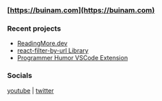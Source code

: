 
### [https://buinam.com](https://buinam.com)


### Recent projects

-   [ReadingMore.dev](https://readingmore.dev)
-   [react-filter-by-url Library](https://www.npmjs.com/package/react-filter-by-url)
-   [Programmer Humor VSCode Extension](https://marketplace.visualstudio.com/items?itemName=CaseyBui.programmerhumor)

### Socials

[youtube](https://www.youtube.com/channel/UCvdDJyJ8twY5EwVSOA8MwMg) | [twitter](https://twitter.com/buikhacnam11)

